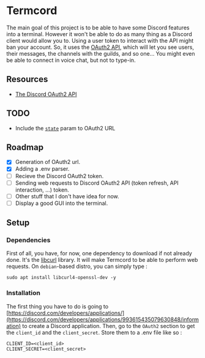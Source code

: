 # Termcord
The main goal of this project is to be able to have some Discord features into a terminal. However it won't be able to do as many thing as a Discord client would allow you to. Using a user token to interact with the API might ban your account. So, it uses the [OAuth2 API](https://discord.com/developers/docs/topics/oauth2#oauth2), which will let you see users, their messages, the channels with the guilds, and so one... You might even be able to connect in voice chat, but not to type-in.

## Resources
- [The Discord OAuth2 API](https://discord.com/developers/docs/topics/oauth2#oauth2)

## TODO
- Include the [`state`](https://discord.com/developers/docs/topics/oauth2#state-and-security) param to OAuth2 URL

## Roadmap
- [X] Generation of OAuth2 url.
- [X] Adding a .env parser.
- [ ] Recieve the Discord OAuth2 token.
- [ ] Sending web requests to Discord OAuth2 API (token refresh, API interaction, ...) token.
- [ ] Other stuff that I don't have idea for now.
- [ ] Display a good GUI into the terminal.

## Setup
### Dependencies
First of all, you have, for now, one dependency to download if not already done. It's the [libcurl](https://curl.se/libcurl/) library. It will make Termcord to be able to perform web requests. On `debian`-based distro, you can simply type :
```console
sudo apt install libcurl4-openssl-dev -y
```

### Installation
The first thing you have to do is going to [https://discord.com/developers/applications/](https://discord.com/developers/applications/993615435079630848/information) to create a Discord application. Then, go to the `OAuth2` section to get the `client_id` and the `client_secret`. Store them to a .env file like so :
```env
CLIENT_ID=<client_id>
CLIENT_SECRET=<client_secret>
```
